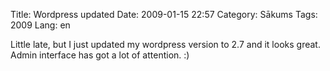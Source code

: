 Title: Wordpress updated
Date: 2009-01-15 22:57
Category: Sākums
Tags: 2009
Lang: en

Little late, but I just updated my wordpress version to 2.7 and it looks great. Admin interface has got a lot of attention. :)
